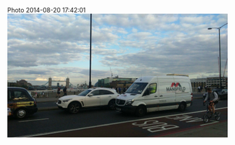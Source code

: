 <!--
title: Photo 2014-08-20 17:42:01
date: Wed Aug 20 2014 18:42:01 GMT+0100 (British Summer Time)
tags: cannon,street
-->
Photo 2014-08-20 17:42:01
![](95295040017-0.jpg)
